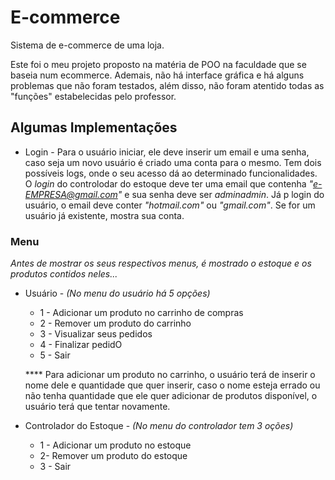 # E-commerce
Sistema de e-commerce de uma loja.
  
Este foi o meu projeto proposto na matéria de POO na faculdade que se baseia num ecommerce. Ademais, não há interface gráfica e há alguns problemas que não foram testados, além disso, não foram atentido todas as "funções" estabelecidas pelo professor. 
  
## Algumas Implementações

* Login - Para o usuário iniciar, ele deve inserir um email e uma senha, caso seja um novo usuário é criado uma conta para o mesmo. Tem dois possíveis logs, onde o seu acesso dá ao determinado funcionalidades. O *login* do controlodar do estoque deve ter uma email que contenha *"e-EMPRESA@gmail.com"* e sua senha deve ser *adminadmin*. Já p login do usuário, o email deve conter *"hotmail.com"* ou *"gmail.com"*. Se for um usuário já existente, mostra sua conta.

### Menu

  *Antes de mostrar os seus respectivos menus, é mostrado o estoque e os produtos contidos neles...*
  
  * Usuário - *(No menu do usuário há 5 opções)*
    * 1 - Adicionar um produto no carrinho de compras 
    * 2 - Remover um produto do carrinho
    * 3 - Visualizar seus pedidos
    * 4 - Finalizar pedidO
    * 5 - Sair
    
    **** Para adicionar um produto no carrinho, o usuário terá de inserir o nome dele e quantidade que quer inserir, caso o nome esteja errado ou não tenha quantidade que ele quer adicionar de produtos disponível, o usuário terá que tentar novamente.
    

  
  * Controlador do Estoque - *(No menu do controlador tem 3 oções)*
    * 1 - Adicionar um produto no estoque
    * 2- Remover um produto do estoque
    * 3 - Sair
   
    

  

